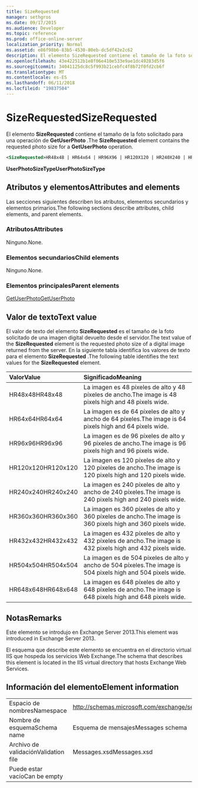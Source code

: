 ```yaml
---
title: SizeRequested
manager: sethgros
ms.date: 09/17/2015
ms.audience: Developer
ms.topic: reference
ms.prod: office-online-server
localization_priority: Normal
ms.assetid: e86f98b6-83b5-4530-80eb-dc5df42e2c62
description: El elemento SizeRequested contiene el tamaño de la foto solicitado para una operación de GetUserPhoto.
ms.openlocfilehash: 43e422512b1e8f06e410e533e9ae1dc49283d5f6
ms.sourcegitcommit: 34041125dc8c5f993b21cebfc4f8b72f0fd2cb6f
ms.translationtype: MT
ms.contentlocale: es-ES
ms.lasthandoff: 06/11/2018
ms.locfileid: "19837504"
---
```

# <a name="sizerequested"></a><span data-ttu-id="a9b7f-103">SizeRequested</span><span class="sxs-lookup"><span data-stu-id="a9b7f-103">SizeRequested</span></span>

<span data-ttu-id="a9b7f-104">El elemento **SizeRequested** contiene el tamaño de la foto solicitado para una operación de **GetUserPhoto** .</span><span class="sxs-lookup"><span data-stu-id="a9b7f-104">The **SizeRequested** element contains the requested photo size for a **GetUserPhoto** operation.</span></span> 
  
```XML
<SizeRequested>HR48x48 | HR64x64 | HR96X96 | HR120X120 | HR240X240 | HR360X360 | HR432X432 | HR504X504 | HR648X648</SizeRequested>
```

 <span data-ttu-id="a9b7f-105">**UserPhotoSizeType**</span><span class="sxs-lookup"><span data-stu-id="a9b7f-105">**UserPhotoSizeType**</span></span>
## <a name="attributes-and-elements"></a><span data-ttu-id="a9b7f-106">Atributos y elementos</span><span class="sxs-lookup"><span data-stu-id="a9b7f-106">Attributes and elements</span></span>

<span data-ttu-id="a9b7f-107">Las secciones siguientes describen los atributos, elementos secundarios y elementos primarios.</span><span class="sxs-lookup"><span data-stu-id="a9b7f-107">The following sections describe attributes, child elements, and parent elements.</span></span>
  
### <a name="attributes"></a><span data-ttu-id="a9b7f-108">Atributos</span><span class="sxs-lookup"><span data-stu-id="a9b7f-108">Attributes</span></span>

<span data-ttu-id="a9b7f-109">Ninguno.</span><span class="sxs-lookup"><span data-stu-id="a9b7f-109">None.</span></span>
  
### <a name="child-elements"></a><span data-ttu-id="a9b7f-110">Elementos secundarios</span><span class="sxs-lookup"><span data-stu-id="a9b7f-110">Child elements</span></span>

<span data-ttu-id="a9b7f-111">Ninguno.</span><span class="sxs-lookup"><span data-stu-id="a9b7f-111">None.</span></span>
  
### <a name="parent-elements"></a><span data-ttu-id="a9b7f-112">Elementos principales</span><span class="sxs-lookup"><span data-stu-id="a9b7f-112">Parent elements</span></span>

[<span data-ttu-id="a9b7f-113">GetUserPhoto</span><span class="sxs-lookup"><span data-stu-id="a9b7f-113">GetUserPhoto</span></span>](getuserphoto.md)
  
## <a name="text-value"></a><span data-ttu-id="a9b7f-114">Valor de texto</span><span class="sxs-lookup"><span data-stu-id="a9b7f-114">Text value</span></span>

<span data-ttu-id="a9b7f-115">El valor de texto del elemento **SizeRequested** es el tamaño de la foto solicitado de una imagen digital devuelto desde el servidor.</span><span class="sxs-lookup"><span data-stu-id="a9b7f-115">The text value of the **SizeRequested** element is the requested photo size of a digital image returned from the server.</span></span> <span data-ttu-id="a9b7f-116">En la siguiente tabla identifica los valores de texto para el elemento **SizeRequested** .</span><span class="sxs-lookup"><span data-stu-id="a9b7f-116">The following table identifies the text values for the **SizeRequested** element.</span></span> 
  
|<span data-ttu-id="a9b7f-117">**Valor**</span><span class="sxs-lookup"><span data-stu-id="a9b7f-117">**Value**</span></span>|<span data-ttu-id="a9b7f-118">**Significado**</span><span class="sxs-lookup"><span data-stu-id="a9b7f-118">**Meaning**</span></span>|
|:-----|:-----|
|<span data-ttu-id="a9b7f-119">HR48x48</span><span class="sxs-lookup"><span data-stu-id="a9b7f-119">HR48x48</span></span>  <br/> |<span data-ttu-id="a9b7f-120">La imagen es 48 píxeles de alto y 48 píxeles de ancho.</span><span class="sxs-lookup"><span data-stu-id="a9b7f-120">The image is 48 pixels high and 48 pixels wide.</span></span>  <br/> |
|<span data-ttu-id="a9b7f-121">HR64x64</span><span class="sxs-lookup"><span data-stu-id="a9b7f-121">HR64x64</span></span>  <br/> |<span data-ttu-id="a9b7f-122">La imagen es de 64 píxeles de alto y ancho de 64 píxeles.</span><span class="sxs-lookup"><span data-stu-id="a9b7f-122">The image is 64 pixels high and 64 pixels wide.</span></span>  <br/> |
|<span data-ttu-id="a9b7f-123">HR96x96</span><span class="sxs-lookup"><span data-stu-id="a9b7f-123">HR96x96</span></span>  <br/> |<span data-ttu-id="a9b7f-124">La imagen es de 96 píxeles de alto y 96 píxeles de ancho.</span><span class="sxs-lookup"><span data-stu-id="a9b7f-124">The image is 96 pixels high and 96 pixels wide.</span></span>  <br/> |
|<span data-ttu-id="a9b7f-125">HR120x120</span><span class="sxs-lookup"><span data-stu-id="a9b7f-125">HR120x120</span></span>  <br/> |<span data-ttu-id="a9b7f-126">La imagen es 120 píxeles de alto y 120 píxeles de ancho.</span><span class="sxs-lookup"><span data-stu-id="a9b7f-126">The image is 120 pixels high and 120 pixels wide.</span></span>  <br/> |
|<span data-ttu-id="a9b7f-127">HR240x240</span><span class="sxs-lookup"><span data-stu-id="a9b7f-127">HR240x240</span></span>  <br/> |<span data-ttu-id="a9b7f-128">La imagen es 240 píxeles de alto y ancho de 240 píxeles.</span><span class="sxs-lookup"><span data-stu-id="a9b7f-128">The image is 240 pixels high and 240 pixels wide.</span></span>  <br/> |
|<span data-ttu-id="a9b7f-129">HR360x360</span><span class="sxs-lookup"><span data-stu-id="a9b7f-129">HR360x360</span></span>  <br/> |<span data-ttu-id="a9b7f-130">La imagen es 360 píxeles de alto y 360 píxeles de ancho.</span><span class="sxs-lookup"><span data-stu-id="a9b7f-130">The image is 360 pixels high and 360 pixels wide.</span></span>  <br/> |
|<span data-ttu-id="a9b7f-131">HR432x432</span><span class="sxs-lookup"><span data-stu-id="a9b7f-131">HR432x432</span></span>  <br/> |<span data-ttu-id="a9b7f-132">La imagen es 432 píxeles de alto y 432 píxeles de ancho.</span><span class="sxs-lookup"><span data-stu-id="a9b7f-132">The image is 432 pixels high and 432 pixels wide.</span></span>  <br/> |
|<span data-ttu-id="a9b7f-133">HR504x504</span><span class="sxs-lookup"><span data-stu-id="a9b7f-133">HR504x504</span></span>  <br/> |<span data-ttu-id="a9b7f-134">La imagen es de 504 píxeles de alto y ancho de 504 píxeles.</span><span class="sxs-lookup"><span data-stu-id="a9b7f-134">The image is 504 pixels high and 504 pixels wide.</span></span>  <br/> |
|<span data-ttu-id="a9b7f-135">HR648x648</span><span class="sxs-lookup"><span data-stu-id="a9b7f-135">HR648x648</span></span>  <br/> |<span data-ttu-id="a9b7f-136">La imagen es 648 píxeles de alto y 648 píxeles de ancho.</span><span class="sxs-lookup"><span data-stu-id="a9b7f-136">The image is 648 pixels high and 648 pixels wide.</span></span>  <br/> |
   
## <a name="remarks"></a><span data-ttu-id="a9b7f-137">Notas</span><span class="sxs-lookup"><span data-stu-id="a9b7f-137">Remarks</span></span>

<span data-ttu-id="a9b7f-138">Este elemento se introdujo en Exchange Server 2013.</span><span class="sxs-lookup"><span data-stu-id="a9b7f-138">This element was introduced in Exchange Server 2013.</span></span>
  
<span data-ttu-id="a9b7f-139">El esquema que describe este elemento se encuentra en el directorio virtual IIS que hospeda los servicios Web Exchange.</span><span class="sxs-lookup"><span data-stu-id="a9b7f-139">The schema that describes this element is located in the IIS virtual directory that hosts Exchange Web Services.</span></span>
  
## <a name="element-information"></a><span data-ttu-id="a9b7f-140">Información del elemento</span><span class="sxs-lookup"><span data-stu-id="a9b7f-140">Element information</span></span>

|||
|:-----|:-----|
|<span data-ttu-id="a9b7f-141">Espacio de nombres</span><span class="sxs-lookup"><span data-stu-id="a9b7f-141">Namespace</span></span>  <br/> |http://schemas.microsoft.com/exchange/services/2006/messages  <br/> |
|<span data-ttu-id="a9b7f-142">Nombre de esquema</span><span class="sxs-lookup"><span data-stu-id="a9b7f-142">Schema name</span></span>  <br/> |<span data-ttu-id="a9b7f-143">Esquema de mensajes</span><span class="sxs-lookup"><span data-stu-id="a9b7f-143">Messages schema</span></span>  <br/> |
|<span data-ttu-id="a9b7f-144">Archivo de validación</span><span class="sxs-lookup"><span data-stu-id="a9b7f-144">Validation file</span></span>  <br/> |<span data-ttu-id="a9b7f-145">Messages.xsd</span><span class="sxs-lookup"><span data-stu-id="a9b7f-145">Messages.xsd</span></span>  <br/> |
|<span data-ttu-id="a9b7f-146">Puede estar vacío</span><span class="sxs-lookup"><span data-stu-id="a9b7f-146">Can be empty</span></span>  <br/> ||
   

